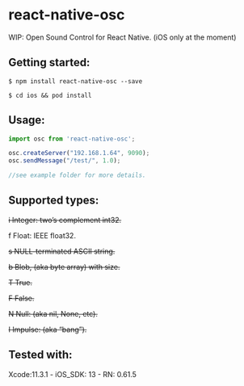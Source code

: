 # react-native-osc

WIP: Open Sound Control for React Native. (iOS only at the moment)

## Getting started:

`$ npm install react-native-osc --save`

`$ cd ios && pod install`

## Usage:
```javascript
import osc from 'react-native-osc';

osc.createServer("192.168.1.64", 9090);
osc.sendMessage("/test/", 1.0);

//see example folder for more details.
```

## Supported types:

~~i Integer: two’s complement int32.~~

f Float: IEEE float32.

~~s NULL-terminated ASCII string.~~

~~b Blob, (aka byte array) with size.~~

~~T True.~~

~~F False.~~

~~N Null: (aka nil, None, etc).~~

~~I Impulse: (aka “bang”).~~

## Tested with:

Xcode:11.3.1 - iOS_SDK: 13 - RN: 0.61.5




